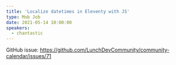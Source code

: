 ```yaml
---
title: 'Localize datetimes in Eleventy with JS'
type: Mob Job
date: 2021-05-14 10:00:00
speakers:
  - chantastic
---
```


GitHub issue: https://github.com/LunchDevCommunity/community-calendar/issues/71

